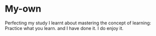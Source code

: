# My-own
Perfecting my study
I learnt about mastering the concept of learning: Practice what you learn.
and I have done it.  I do enjoy it.
